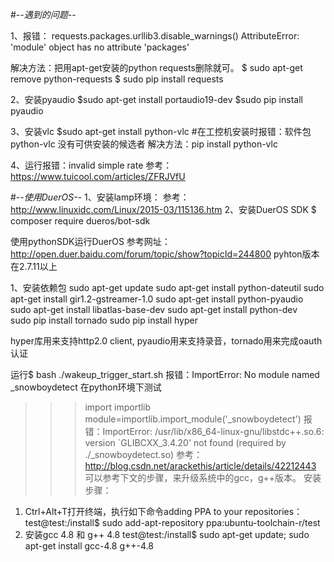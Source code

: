 #-*-遇到的问题-*-

1、报错：
requests.packages.urllib3.disable_warnings()
AttributeError: 'module' object has no attribute 'packages'

解决方法：把用apt-get安装的python requests删除就可。
$ sudo apt-get remove python-requests
$ sudo pip install requests

2、安装pyaudio
$sudo apt-get install portaudio19-dev
$sudo pip install pyaudio


3、安装vlc
$sudo apt-get install python-vlc
#在工控机安装时报错：软件包 python-vlc 没有可供安装的候选者
解决方法：pip install python-vlc

4、运行报错：invalid simple rate
参考：https://www.tuicool.com/articles/ZFRJVfU

#-*-使用DuerOS-*-
1、安装lamp环境：
参考：http://www.linuxidc.com/Linux/2015-03/115136.htm
2、安装DuerOS SDK
$ composer require dueros/bot-sdk

使用pythonSDK运行DuerOS
参考网址：http://open.duer.baidu.com/forum/topic/show?topicId=244800
pyhton版本在2.7.11以上

1、安装依赖包
 sudo apt-get update
 sudo apt-get install python-dateutil
 sudo apt-get install gir1.2-gstreamer-1.0
 sudo apt-get install python-pyaudio
 sudo apt-get install libatlas-base-dev
 sudo apt-get install python-dev     
 sudo pip install tornado
 sudo pip install hyper
 
hyper库用来支持http2.0 client, pyaudio用来支持录音，tornado用来完成oauth认证

运行$ bash ./wakeup_trigger_start.sh 报错：ImportError: No module named _snowboydetect
在python环境下测试
>>> import importlib
>>> module=importlib.import_module('_snowboydetect')
报错：ImportError: /usr/lib/x86_64-linux-gnu/libstdc++.so.6: version `GLIBCXX_3.4.20' not found (required by ./_snowboydetect.so)
参考：
http://blog.csdn.net/arackethis/article/details/42212443
可以参考下文的步骤，来升级系统中的gcc，g++版本。
安装步骤：
1) Ctrl+Alt+T打开终端，执行如下命令adding PPA to your repositories：
test@test:/install$ sudo add-apt-repository ppa:ubuntu-toolchain-r/test
2) 安装gcc 4.8 和 g++ 4.8
test@test:/install$ sudo apt-get update; sudo apt-get install gcc-4.8 g++-4.8
